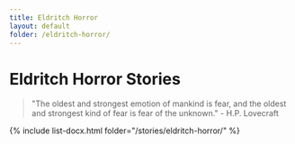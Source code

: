```yaml
---
title: Eldritch Horror
layout: default
folder: /eldritch-horror/
---
```


# Eldritch Horror Stories

> "The oldest and strongest emotion of mankind is fear, and the oldest and strongest kind of fear is fear of the unknown." - H.P. Lovecraft

{% include list-docx.html folder="/stories/eldritch-horror/" %}
